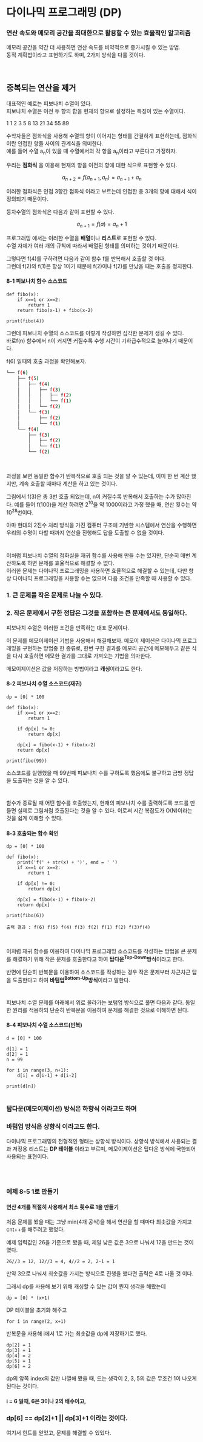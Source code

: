 # 다이나믹 프로그래밍 (DP)
### 연산 속도와 메모리 공간을 최대한으로 활용할 수 있는 효율적인 알고리즘

메모리 공간을 약간 더 사용하면 연산 속도를 비약적으로 증가시킬 수 있는 방법.    
동적 계획법이라고 표현하기도 하며, 2가지 방식을 다룰 것이다.


<br>

## 중복되는 연산을 제거

대표적인 예로는 피보나치 수열이 있다.    
피보나치 수열은 이전 두 항의 합을 현재의 항으로 설정하는 특징이 있는 수열이다.

1 1 2 3 5 8 13 21 34 55 89

수학자들은 점화식을 사용해 수열의 항이 이어지는 형태를 간결하게 표현하는데, 점화식이란 인접한 항들 사이의 관계식을 의미한다.    
예를 들어 수열 a<sub>n</sub>이 있을 때 수열에서의 각 항을 a<sub>n</sub>이라고 부른다고 가정하자.   


우리는 **점화식** 을 이용해 현재의 항을 이전의 항에 대한 식으로 표현할 수 있다.    


$$ 
a_{n+2} = f(a_{n+1}, a_n) = a_{n+1} + a_n
$$

이러한 점화식은 인접 3항간 점화식 이라고 부르는데 인접한 총 3개의 항에 대해서 식이 정의되기 때문이다.   

등차수열의 점화식은 다음과 같이 표현할 수 있다.    

$$ 
a_{n+1} = f(a) = a_n + 1
$$


프로그래밍 에서는 이러한 수열을 **배열**이나 **리스트**로 표현할 수 있다.    
수열 자체가 여러 개의 규칙에 따라서 배열된 형태를 의미하는 것이기 때문이다.

그렇다면  f(4)를 구하려면 다음과 같이 함수 f를 반복해서 호출할 것 이다.     
그런데 f(2)와 f(1)은 항상 1이기 때문에 f(2)이나 f(2)를 만났을 때는 호출을 정지한다.

#### 8-1 피보나치 함수 소스코드

    def fibo(x):
        if x==1 or x==2:
            return 1
        return fibo(x-1) + fibo(x-2)
    
    print(fibo(4))

그런데 피보나치 수열의 소스코드를 이렇게 작성하면 심각한 문제가 생길 수 있다.     
바로f(n) 함수에서 n이 커지면 커질수록 수행 시간이 기하급수적으로 늘어나기 때문이다.

f(6) 일때의 호출 과정을 확인해보자.

```bash
└── f(6)
    ├── f(5)
    │   ├── f(4)
    │   │   ├── f(3)
    │   │   │   ├── f(2)
    │   │   │   └── f(1)
    │   │   └── f(2)
    │   └── f(3)
    │       ├── f(2)
    │       └── f(1)
    └── f(4)
        ├── f(3)
        │   ├── f(2)
        │   └── f(1)
        └── f(2)
``` 
<br>

과정을 보면 동일한 함수가 반복적으로 호출 되는 것을 알 수 있는데, 이미 한 번 계산 했지만, 계속 호출할 때마다 계산을 하고 있는 것이다.   

그림에서 f(3)은 총 3번 호출 되었는데, n이 커질수록 반복해서 호출하는 수가 많아진다. 예를 들어 f(100)을 계산 하려면 2<sup>10</sup>을 약 1000이라고 가정 했을 때, 연산 횟수는 약 10<sup>28</sup>번이다.     

아마 현대의 2진수 처리 방식을 가진 컴퓨터 구조에 기반한 시스템에서 연산을 수행하면 우리의 수명이 다할 때까지 연산을 진행해도 답을 도출할 수 없을 것이다.

#
 
이처럼 피보나치 수열의 점화실을 재귀 함수를 사용해 만들 수는 있지만, 단순히 매번 계산하도록 하면 문제를 효율적으로 해결할 수 없다.    
이러한 문제는 다이나믹 프로그래밍을 사용하면 효율적으로 해결할 수 있는데, 다만 항상 다이나믹 프로그래밍을 사용할 수는 없으며 다음 조건을 만족할 때 사용할 수 있다.    

### 1. 큰 문제를 작은 문제로 나눌 수 있다.
### 2. 작은 문제에서 구한 정답은 그것을 포함하는 큰 문제에서도 동일하다.

피보나치 수열은 이러한 조건을 만족하는 대표 문제이다.   

이 문제를 메모이제이션 기법을 사용해서 해결해보자.
메모이 제이션은 다이나믹 프로그래밍을 구현하는 방법중 한 종류로, 한번 구한 결과를 메모리 공간에 메모해두고 같은 식을 다시 호출하면 메모한 결과를 그대로 가져오는 기법을 의마한다.   

메모이제이션은 값을 저장하는 방법이라고 **캐싱**이라고도 한다.

#### 8-2 피보나치 수열 소스코드(재귀)

    dp = [0] * 100

    def fibo(x):
        if x==1 or x==2:
            return 1
        
        if dp[x] != 0:
            return dp[x]

        dp[x] = fibo(x-1) + fibo(x-2)
        return dp[x]
    
    print(fibo(99))

소스코드를 실행했을 때 99번째 피보나치 수를 구하도록 했음에도 불구하고 금방 정답을 도출하는 것을 알 수 있다.

#

함수가 종료될 때 어떤 함수를 호출했는지, 현재의 피보나치 수를 출력하도록 코드를 만들면 실제로 그림처럼 호출된다는 것을 알 수 있다. 이로써 시간 복잡도가 O(N)이라는 것을 쉽게 이해할 수 있다.

#### 8-3 호출되는 함수 확인

    dp = [0] * 100

    def fibo(x):
        print('f(' + str(x) + ')', end = ' ')
        if x==1 or x==2:
            return 1
        
        if dp[x] != 0:
            return dp[x]

        dp[x] = fibo(x-1) + fibo(x-2)
        return dp[x]
    
    print(fibo(6))

    출력 결과 : f(6) f(5) f(4) f(3) f(2) f(1) f(2) f(3)f(4)

<br>

이처럼 재귀 함수를 이용하여 다이나믹 프로그래밍 소스코드를 작성하는 방법을 큰 문제를 해결하기 위해 작은 문제를 호출한다고 하여 **탑다운<sup>Top-Down</sup>방식**이라고 한다.

반면에 단순히 반복문을 이용하여 소스코드를 작성하는 경우 작은 문제부터 차근차근 답을 도출한다고 하여 **바텀업<sup>Bottom-Up</sup>방식**이라고 말한다.

#

피보나치 수열 문제를 아래에서 위로 올라가는 보텀업 방식으로 풀면 다음과 같다.
동일한 원리를 적용하되 단순히 반복문을 이용하여 문제를 해결한 것으로 이해하면 된다.

#### 8-4 피보나치 수열 소스코드(반복)

    d = [0] * 100

    d[1] = 1
    d[2] = 1
    n = 99

    for i in range(3, n+1):
        d[i] = d[i-1] + d[i-2]
    
    print(d[n])


#

### 탑다운(메모이제이션) 방식은 **하향식** 이라고도 하며
### 바텀업 방식은 **상향식** 이라고도 한다.

다이나믹 프로그래밍의 전형적인 형태는 상향식 방식이다. 상향식 방식에서 사용되는 결과 저장용 리스트는 **DP 테이블** 이라고 부르며, 메모이제이션은 탑다운 방식에 국한되어 사용되는 표현이다.

<br>

#

### 예제 8-5 1로 만들기
#### 연산 4개를 적절히 사용해서 최소 횟수로 1을 만들기

처음 문제를 봤을 때는 그냥 min(4개 공식)을 해서 연산을 할 때마다 최솟값을 가지고 cnt++를 해주려고 했었다.   

예제 입력값인 26을 기준으로 봤을 때, 제일 낮은 값은 3으로 나눠서 12을 만드는 것이였다.

    26//3 = 12, 12//3 = 4, 4//2 = 2, 2-1 = 1

만약 3으로 나눠서 최솟값을 가지는 방식으로 진행을 했다면 출력은 4로 나올 것 이다.

그래서 dp를 사용해 보기 위해 캐싱할 수 있는 값이 뭔지 생각을 해봤는데

    dp = [0] * (x+1)

DP 테이블을 초기화 해주고 
    
    for i in range(2, x+1)

반복문을 사용해 i에서 1로 가는 최솟값을 dp에 저장하기로 했다.

    dp[2] = 1
    dp[3] = 1
    dp[4] = 2
    dp[5] = 1
    dp[6] = 2

dp의 앞쪽 index의 값만 나열해 봤을 때, 드는 생각이 2, 3, 5의 값은 무조건 1이 나오게 된다는 것이다.

#### i = 6 일때, 6은 3이나 2의 배수이고,    
### dp[6] == dp[2]+1 || dp[3]+1 이라는 것이다.

여기서 힌트를 얻었고, 문제를 해결할 수 있었다.


#



